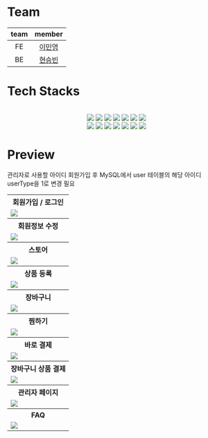 # Team

team|member
:---:|:---:
FE|[이민영](https://github.com/ming023)
BE|[현승빈](https://github.com/45183)



# Tech Stacks
 <br>
    <div style="margin: 0 auto; text-align: center;" align= "center">
        <img src="https://img.shields.io/badge/HTML5-E34F26?style=for-the-badge&logo=HTML5&logoColor=white">
        <img src="https://img.shields.io/badge/Javascript-F7DF1E?style=for-the-badge&logo=Javascript&logoColor=white">
        <img src="https://img.shields.io/badge/CSS3-1572B6?style=for-the-badge&logo=CSS3&logoColor=white">
        <img src="https://img.shields.io/badge/React-61DAFB?style=for-the-badge&logo=React&logoColor=white">
        <img src="https://img.shields.io/badge/nodejs-339933?style=for-the-badge&logo=nodedotjs&logoColor=white">
        <img src="https://img.shields.io/badge/Express-000000?style=for-the-badge&logo=Express&logoColor=white">
        <img src="https://img.shields.io/badge/mysql-4479A1?style=for-the-badge&logo=mysql&logoColor=white"></br> 
        <img src="https://img.shields.io/badge/styledcomponents-DB7093?style=for-the-badge&logo=styledcomponents&logoColor=white">
        <img src="https://img.shields.io/badge/visualstudio-5C2D91?style=for-the-badge&logo=visualstudio&logoColor=white">
        <img src="https://img.shields.io/badge/Figma-F24E1E?style=for-the-badge&logo=Figma&logoColor=white">
        <img src="https://img.shields.io/badge/Notion-000000?style=for-the-badge&logo=Notion&logoColor=white">
        <img src="https://img.shields.io/badge/Github-181717?style=for-the-badge&logo=Github&logoColor=white">
        <img src="https://img.shields.io/badge/Git-F05032?style=for-the-badge&logo=Git&logoColor=white">
        <img src="https://img.shields.io/badge/Discord-5865F2?style=for-the-badge&logo=Discord&logoColor=white">
    </div>




# Preview

관리자로 사용할 아이디 회원가입 후 MySQL에서 user 테이블의 해당 아이디 userType을 1로 변경 필요

<html>
<table>
  <tr>
    <th>
      회원가입 / 로그인
    </th>
  </tr>
  <tr>
    <td>
     <img src="https://github.com/hyun45/shop/assets/159392652/44ac24e7-c3a0-4c01-a8da-ce1b612fe142" />
    </td>
   </tr> 
  <tr>
    <th>
      회원정보 수정
    </th>
  </tr>
  <tr>
    <td>
     <img src="https://github.com/hyun45/shop/assets/159392652/1caa2190-7070-490e-bd0e-f448fa0f0f03" />
    </td>
   </tr> 
  <tr>
    <th>
      스토어
    </th>
  </tr>
  <tr>
    <td>
     <img src="https://github.com/hyun45/shop/assets/159392652/47f47945-4623-4a33-8bf8-fcf231308fbc" />
    </td>
   </tr>
  <tr>
    <th>
      상품 등록
    </th>
  </tr>
  <tr>
    <td>
     <img src="https://github.com/hyun45/shop/assets/159392652/f8900e55-7157-420b-b01a-4cbf3fb8b526" />
    </td>
   </tr>
  <tr>
    <th>
      장바구니
    </th>
  </tr>
  <tr>
    <td>
     <img src="https://github.com/hyun45/shop/assets/159392652/50db67b2-325a-48b3-8e93-03f627dd594d" />
    </td>
   </tr>
  <tr>
    <th>
      찜하기
    </th>
  </tr>
  <tr>
    <td>
     <img src="https://github.com/hyun45/shop/assets/159392652/91d7dba7-f77d-4f26-b8fd-7bb8725da32c" />
    </td>
   </tr>
   <tr>
    <th>
      바로 결제
    </th>
  </tr>
  <tr>
    <td>
     <img src="https://github.com/hyun45/shop/assets/159392652/1bbcd792-294f-4524-8d76-eb2a89f1a74f" />
    </td>
  </tr>
   <tr>
    <th>
      장바구니 상품 결제
    </th>
  </tr>
  <tr>
    <td>
     <img src="https://github.com/hyun45/shop/assets/159392652/2cd4fe64-1f4f-4959-a6e2-a822a01f3c96" />
    </td>
  </tr>
  <tr>
   <th>
    관리자 페이지
   </th>
  </tr>
  <tr>
   <td>
    <img src="https://github.com/hyun45/shop/assets/159392652/98b59333-038e-4cf1-86d0-161d8fc9cd0f" />
   </td>
  </tr> 
  <tr>
   <th>
     FAQ
   </th>
  </tr>
  <tr>
   <td>
    <img src="https://github.com/hyun45/shop/assets/159392652/e82a626f-2e62-4e3d-93ff-0ba22c5fb185" />
   </td>
  </tr> 
</table>
</html>

